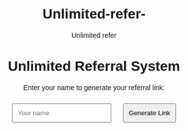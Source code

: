 # Unlimited-refer-
Unlimited refer 
<!DOCTYPE html>
<html lang="en">
<head>
  <meta charset="UTF-8">
  <title>Referral Web App</title>
  <style>
    body { font-family: sans-serif; text-align: center; margin-top: 50px; }
    input, button { padding: 10px; margin: 10px; }
    #refLink { font-weight: bold; color: green; }
  </style>
</head>
<body>
  <h1>Unlimited Referral System</h1>
  <p>Enter your name to generate your referral link:</p>
  <input type="text" id="username" placeholder="Your name">
  <button onclick="generateReferral()">Generate Link</button>
  <p id="output"></p>

  <script>
    function generateReferral() {
      const username = document.getElementById('username').value.trim();
      if (username) {
        const link = `${window.location.origin}${window.location.pathname}?ref=${encodeURIComponent(username)}`;
        document.getElementById('output').innerHTML = `Your referral link: <br><span id="refLink">${link}</span>`;
      } else {
        alert("Please enter a name.");
      }
    }

    // Show who referred you if any
    const urlParams = new URLSearchParams(window.location.search);
    const ref = urlParams.get('ref');
    if (ref) {
      document.body.insertAdjacentHTML("beforeend", `<p>You were referred by: <b>${ref}</b></p>`);
    }
  </script>
</body>
</html>
